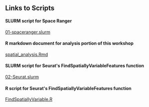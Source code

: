 ## Links to Scripts


#### SLURM script for Space Ranger
[01-spaceranger.slurm](scripts/01-spaceranger.slurm)

#### R markdown document for analysis portion of this workshop
[spatial_analysis.Rmd](scripts/spatial_analysis.Rmd)

#### SLURM script for Seurat's FindSpatiallyVariableFeatures function
[02-Seurat.slurm](scripts/02-Seurat.slurm)

#### R script for Seurat's FindSpatiallyVariableFeatures function
[FindSpatiallyVariable.R](scripts/FindSpatiallyVariable.R)
